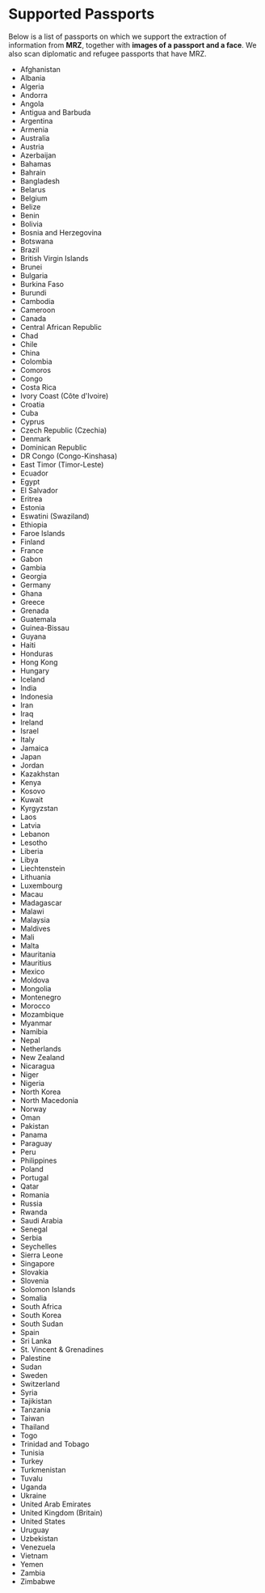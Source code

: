 # Supported Passports

Below is a list of passports on which we support the extraction of information from **MRZ**, together with **images of a passport and a face**. We also scan diplomatic and refugee passports that have MRZ.

- Afghanistan
- Albania
- Algeria
- Andorra
- Angola
- Antigua and Barbuda
- Argentina
- Armenia
- Australia
- Austria
- Azerbaijan
- Bahamas
- Bahrain
- Bangladesh
- Belarus
- Belgium
- Belize
- Benin
- Bolivia
- Bosnia and Herzegovina
- Botswana
- Brazil
- British Virgin Islands
- Brunei
- Bulgaria
- Burkina Faso
- Burundi
- Cambodia
- Cameroon
- Canada
- Central African Republic
- Chad
- Chile
- China
- Colombia
- Comoros
- Congo
- Costa Rica
- Ivory Coast (Côte d'Ivoire)
- Croatia
- Cuba
- Cyprus
- Czech Republic (Czechia)
- Denmark
- Dominican Republic
- DR Congo (Congo-Kinshasa)
- East Timor (Timor-Leste)
- Ecuador
- Egypt
- El Salvador
- Eritrea
- Estonia
- Eswatini (Swaziland)
- Ethiopia
- Faroe Islands
- Finland
- France
- Gabon
- Gambia
- Georgia
- Germany
- Ghana
- Greece
- Grenada
- Guatemala
- Guinea-Bissau
- Guyana
- Haiti
- Honduras
- Hong Kong
- Hungary
- Iceland
- India
- Indonesia
- Iran
- Iraq
- Ireland
- Israel
- Italy
- Jamaica
- Japan
- Jordan
- Kazakhstan
- Kenya
- Kosovo
- Kuwait
- Kyrgyzstan
- Laos
- Latvia
- Lebanon
- Lesotho
- Liberia
- Libya
- Liechtenstein
- Lithuania
- Luxembourg
- Macau
- Madagascar
- Malawi
- Malaysia
- Maldives
- Mali
- Malta
- Mauritania
- Mauritius
- Mexico
- Moldova
- Mongolia
- Montenegro
- Morocco
- Mozambique
- Myanmar
- Namibia
- Nepal
- Netherlands
- New Zealand
- Nicaragua
- Niger
- Nigeria
- North Korea
- North Macedonia
- Norway
- Oman
- Pakistan
- Panama
- Paraguay
- Peru
- Philippines
- Poland
- Portugal
- Qatar
- Romania
- Russia
- Rwanda
- Saudi Arabia
- Senegal
- Serbia
- Seychelles
- Sierra Leone
- Singapore
- Slovakia
- Slovenia
- Solomon Islands
- Somalia
- South Africa
- South Korea
- South Sudan
- Spain
- Sri Lanka
- St. Vincent & Grenadines
- Palestine
- Sudan
- Sweden
- Switzerland
- Syria
- Tajikistan
- Tanzania
- Taiwan
- Thailand
- Togo
- Trinidad and Tobago
- Tunisia
- Turkey
- Turkmenistan
- Tuvalu
- Uganda
- Ukraine
- United Arab Emirates
- United Kingdom (Britain)
- United States
- Uruguay
- Uzbekistan
- Venezuela
- Vietnam
- Yemen
- Zambia
- Zimbabwe
